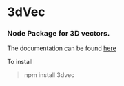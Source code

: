 # 3dVec

### Node Package for 3D vectors. 

The documentation can be found [here](https://htmlpreview.github.io/?https://github.com/WistfulSai/3dVec/blob/main/Docs/global.html)

To install 
> npm install 3dvec

